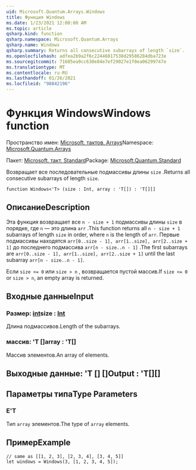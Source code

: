 ```yaml
---
uid: Microsoft.Quantum.Arrays.Windows
title: Функция Windows
ms.date: 1/23/2021 12:00:00 AM
ms.topic: article
qsharp.kind: function
qsharp.namespace: Microsoft.Quantum.Arrays
qsharp.name: Windows
qsharp.summary: Returns all consecutive subarrays of length `size`.
ms.openlocfilehash: adfea2b9a2f6c22446817538d29586284dba723e
ms.sourcegitcommit: 71605ea9cc630e84e7ef29027e1f0ea06299747e
ms.translationtype: MT
ms.contentlocale: ru-RU
ms.lasthandoff: 01/26/2021
ms.locfileid: "98842196"
---
```

# <a name="windows-function"></a><span data-ttu-id="26167-102">Функция Windows</span><span class="sxs-lookup"><span data-stu-id="26167-102">Windows function</span></span>

<span data-ttu-id="26167-103">Пространство имен: [Microsoft. тактов. Arrays](xref:Microsoft.Quantum.Arrays)</span><span class="sxs-lookup"><span data-stu-id="26167-103">Namespace: [Microsoft.Quantum.Arrays](xref:Microsoft.Quantum.Arrays)</span></span>

<span data-ttu-id="26167-104">Пакет: [Microsoft. такт. Standard](https://nuget.org/packages/Microsoft.Quantum.Standard)</span><span class="sxs-lookup"><span data-stu-id="26167-104">Package: [Microsoft.Quantum.Standard](https://nuget.org/packages/Microsoft.Quantum.Standard)</span></span>


<span data-ttu-id="26167-105">Возвращает все последовательные подмассивы длины `size` .</span><span class="sxs-lookup"><span data-stu-id="26167-105">Returns all consecutive subarrays of length `size`.</span></span>

```qsharp
function Windows<'T> (size : Int, array : 'T[]) : 'T[][]
```


## <a name="description"></a><span data-ttu-id="26167-106">Описание</span><span class="sxs-lookup"><span data-stu-id="26167-106">Description</span></span>

<span data-ttu-id="26167-107">Эта функция возвращает все `n - size + 1` подмассивы длины `size` в порядке, где `n` — это длина `arr` .</span><span class="sxs-lookup"><span data-stu-id="26167-107">This function returns all `n - size + 1` subarrays of length `size` in order, where `n` is the length of `arr`.</span></span>
<span data-ttu-id="26167-108">Первые подмассивы находятся `arr[0..size - 1], arr[1..size], arr[2..size + 1]` до последнего подмассива `arr[n - size..n - 1]` .</span><span class="sxs-lookup"><span data-stu-id="26167-108">The first subarrays are `arr[0..size - 1], arr[1..size], arr[2..size + 1]` until the last subarray `arr[n - size..n - 1]`.</span></span>

<span data-ttu-id="26167-109">Если `size <= 0` или `size > n` , возвращается пустой массив.</span><span class="sxs-lookup"><span data-stu-id="26167-109">If `size <= 0` or `size > n`, an empty array is returned.</span></span>

## <a name="input"></a><span data-ttu-id="26167-110">Входные данные</span><span class="sxs-lookup"><span data-stu-id="26167-110">Input</span></span>

### <a name="size--int"></a><span data-ttu-id="26167-111">Размер: [int](xref:microsoft.quantum.lang-ref.int)</span><span class="sxs-lookup"><span data-stu-id="26167-111">size : [Int](xref:microsoft.quantum.lang-ref.int)</span></span>

<span data-ttu-id="26167-112">Длина подмассивов.</span><span class="sxs-lookup"><span data-stu-id="26167-112">Length of the subarrays.</span></span>


### <a name="array--t"></a><span data-ttu-id="26167-113">массив: 'T []</span><span class="sxs-lookup"><span data-stu-id="26167-113">array : 'T[]</span></span>

<span data-ttu-id="26167-114">Массив элементов.</span><span class="sxs-lookup"><span data-stu-id="26167-114">An array of elements.</span></span>



## <a name="output--t"></a><span data-ttu-id="26167-115">Выходные данные: 'T [] []</span><span class="sxs-lookup"><span data-stu-id="26167-115">Output : 'T[][]</span></span>



## <a name="type-parameters"></a><span data-ttu-id="26167-116">Параметры типа</span><span class="sxs-lookup"><span data-stu-id="26167-116">Type Parameters</span></span>

### <a name="t"></a><span data-ttu-id="26167-117">Е</span><span class="sxs-lookup"><span data-stu-id="26167-117">'T</span></span>

<span data-ttu-id="26167-118">Тип `array` элементов.</span><span class="sxs-lookup"><span data-stu-id="26167-118">The type of `array` elements.</span></span>

## <a name="example"></a><span data-ttu-id="26167-119">Пример</span><span class="sxs-lookup"><span data-stu-id="26167-119">Example</span></span>

```qsharp
// same as [[1, 2, 3], [2, 3, 4], [3, 4, 5]]
let windows = Windows(3, [1, 2, 3, 4, 5]);
```